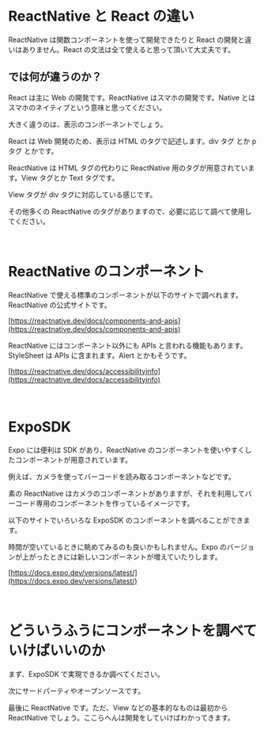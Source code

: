 # ReactNative と React の違い

ReactNative は関数コンポーネントを使って開発できたりと React の開発と違いはありません。React の文法は全て使えると思って頂いて大丈夫です。

## では何が違うのか？

React は主に Web の開発です。ReactNative はスマホの開発です。Native とはスマホのネイティブという意味と思ってください。

大きく違うのは、表示のコンポーネントでしょう。

React は Web 開発のため、表示は HTML のタグで記述します。div タグ とか p タグ とかです。

ReactNative は HTML タグの代わりに ReactNative 用のタグが用意されています。View タグとか Text タグです。

View タグが div タグに対応している感じです。

その他多くの ReactNative のタグがありますので、必要に応じて調べて使用してください。

<br>

# ReactNative のコンポーネント

ReactNative で使える標準のコンポーネントが以下のサイトで調べれます。ReactNative の公式サイトです。

[https://reactnative.dev/docs/components-and-apis](https://reactnative.dev/docs/components-and-apis)

ReactNative にはコンポーネント以外にも APIs と言われる機能もあります。StyleSheet は APIs に含まれます。Alert とかもそうです。

[https://reactnative.dev/docs/accessibilityinfo](https://reactnative.dev/docs/accessibilityinfo)

<br>

# ExpoSDK

Expo には便利は SDK があり、ReactNative のコンポーネントを使いやすくしたコンポーネントが用意されています。

例えば、カメラを使ってバーコードを読み取るコンポーネントなどです。

素の ReactNative はカメラのコンポーネントがありますが、それを利用してバーコード専用のコンポーネントを作っているイメージです。

以下のサイトでいろいろな ExpoSDK のコンポーネントを調べることができます。

時間が空いているときに眺めてみるのも良いかもしれません。Expo のバージョンが上がったときには新しいコンポーネントが増えていたりします。

[https://docs.expo.dev/versions/latest/](https://docs.expo.dev/versions/latest/)

<br>

# どういうふうにコンポーネントを調べていけばいいのか

まず、ExpoSDK で実現できるか調べてください。

次にサードパーティやオープンソースです。

最後に ReactNative です。ただ、View などの基本的なものは最初から ReactNative でしょう。ここらへんは開発をしていけばわかってきます。

